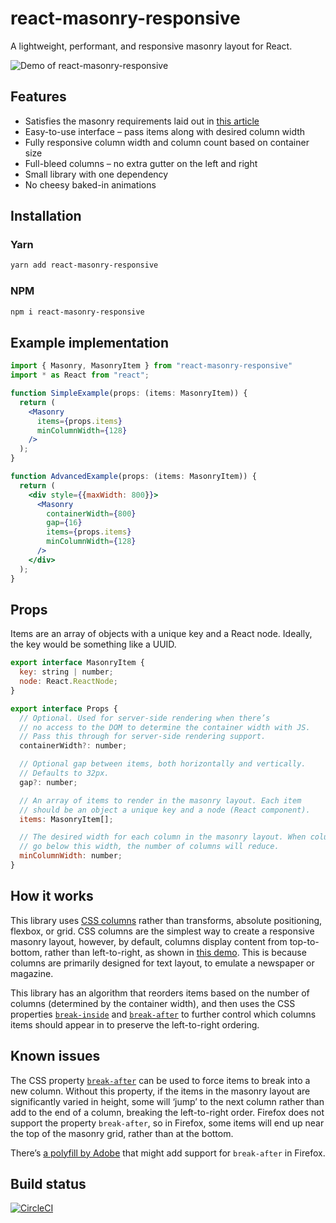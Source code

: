 # react-masonry-responsive

A lightweight, performant, and responsive masonry layout for React.

![Demo of react-masonry-responsive](https://raw.githubusercontent.com/heydovetail/react-masonry-responsive/master/img/demo.gif)

## Features

* Satisfies the masonry requirements laid out in [this article](https://regisphilibert.com/blog/2017/12/pure-css-masonry-layout-with-flexbox-grid-columns-in-2018/)
* Easy-to-use interface – pass items along with desired column width
* Fully responsive column width and column count based on container size
* Full-bleed columns – no extra gutter on the left and right
* Small library with one dependency
* No cheesy baked-in animations

## Installation

### Yarn

```bash
yarn add react-masonry-responsive
```

### NPM

```bash
npm i react-masonry-responsive
```

## Example implementation

```jsx
import { Masonry, MasonryItem } from "react-masonry-responsive"
import * as React from "react";

function SimpleExample(props: (items: MasonryItem)) {
  return (
    <Masonry
      items={props.items}
      minColumnWidth={128}
    />
  );
}

function AdvancedExample(props: (items: MasonryItem)) {
  return (
    <div style={{maxWidth: 800}}>
      <Masonry
        containerWidth={800}
        gap={16}
        items={props.items}
        minColumnWidth={128}
      />
    </div>
  );
}
```

## Props

Items are an array of objects with a unique key and a React node. Ideally, the key would be something like a UUID.

```jsx
export interface MasonryItem {
  key: string | number;
  node: React.ReactNode;
}

export interface Props {
  // Optional. Used for server-side rendering when there’s
  // no access to the DOM to determine the container width with JS.
  // Pass this through for server-side rendering support.
  containerWidth?: number;

  // Optional gap between items, both horizontally and vertically.
  // Defaults to 32px.
  gap?: number;

  // An array of items to render in the masonry layout. Each item
  // should be an object a unique key and a node (React component).
  items: MasonryItem[];

  // The desired width for each column in the masonry layout. When columns
  // go below this width, the number of columns will reduce.
  minColumnWidth: number;
}
```

## How it works

This library uses [CSS columns](https://developer.mozilla.org/en-US/docs/Web/CSS/columns) rather than transforms, absolute positioning, flexbox, or grid. CSS columns are the simplest way to create a responsive masonry layout, however, by default, columns display content from top-to-bottom, rather than left-to-right, as shown in [this demo](https://masonry-css-js.netlify.com/). This is because columns are primarily designed for text layout, to emulate a newspaper or magazine.

This library has an algorithm that reorders items based on the number of columns (determined by the container width), and then uses the CSS properties [`break-inside`](https://developer.mozilla.org/en-US/docs/Web/CSS/break-inside) and [`break-after`](https://developer.mozilla.org/en-US/docs/Web/CSS/break-after) to further control which columns items should appear in to preserve the left-to-right ordering.

## Known issues

The CSS property [`break-after`](https://developer.mozilla.org/en-US/docs/Web/CSS/break-after) can be used to force items to break into a new column. Without this property, if the items in the masonry layout are significantly varied in height, some will ‘jump’ to the next column rather than add to the end of a column, breaking the left-to-right order. Firefox does not support the property `break-after`, so in Firefox, some items will end up near the top of the masonry grid, rather than at the bottom.

There’s [a polyfill by Adobe](https://github.com/adobe-webplatform/css-regions-polyfill) that might add support for `break-after` in Firefox.

## Build status

[![CircleCI](https://circleci.com/gh/heydovetail/react-masonry-responsive.svg?style=svg)](https://circleci.com/gh/heydovetail/react-masonry-responsive)
